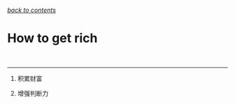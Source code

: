 [*back to contents*](https://github.com/Ged-Field/beliefs)<br>

# How to get rich 

<br><hr>

1. 积累财富

2. 增强判断力
